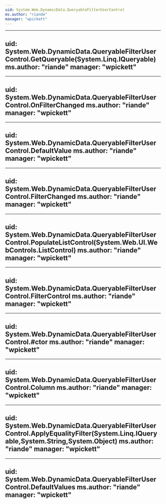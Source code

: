 ```yaml
---
uid: System.Web.DynamicData.QueryableFilterUserControl
ms.author: "riande"
manager: "wpickett"
---
```


---
uid: System.Web.DynamicData.QueryableFilterUserControl.GetQueryable(System.Linq.IQueryable)
ms.author: "riande"
manager: "wpickett"
---

---
uid: System.Web.DynamicData.QueryableFilterUserControl.OnFilterChanged
ms.author: "riande"
manager: "wpickett"
---

---
uid: System.Web.DynamicData.QueryableFilterUserControl.DefaultValue
ms.author: "riande"
manager: "wpickett"
---

---
uid: System.Web.DynamicData.QueryableFilterUserControl.FilterChanged
ms.author: "riande"
manager: "wpickett"
---

---
uid: System.Web.DynamicData.QueryableFilterUserControl.PopulateListControl(System.Web.UI.WebControls.ListControl)
ms.author: "riande"
manager: "wpickett"
---

---
uid: System.Web.DynamicData.QueryableFilterUserControl.FilterControl
ms.author: "riande"
manager: "wpickett"
---

---
uid: System.Web.DynamicData.QueryableFilterUserControl.#ctor
ms.author: "riande"
manager: "wpickett"
---

---
uid: System.Web.DynamicData.QueryableFilterUserControl.Column
ms.author: "riande"
manager: "wpickett"
---

---
uid: System.Web.DynamicData.QueryableFilterUserControl.ApplyEqualityFilter(System.Linq.IQueryable,System.String,System.Object)
ms.author: "riande"
manager: "wpickett"
---

---
uid: System.Web.DynamicData.QueryableFilterUserControl.DefaultValues
ms.author: "riande"
manager: "wpickett"
---

